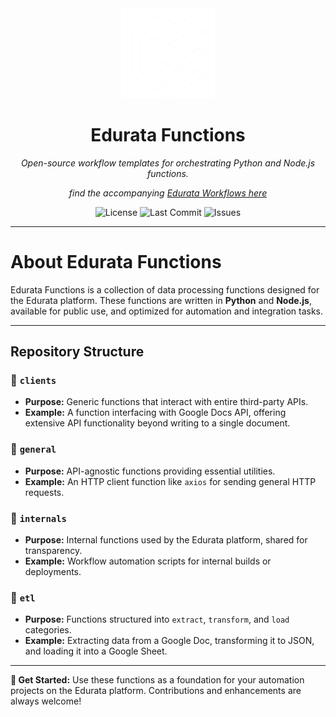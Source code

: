 <div align="center">
  <img src="./logo-white.png" alt="Edurata Logo" width="150" />
  
  # **Edurata Functions**
  
  _Open-source workflow templates for orchestrating Python and Node.js functions._
  
  _find the accompanying [Edurata Workflows here](https://github.com/Edurata/edurata-workflows)_

  ![License](https://img.shields.io/github/license/Edurata/edurata-functions)
  ![Last Commit](https://img.shields.io/github/last-commit/Edurata/edurata-functions)
  ![Issues](https://img.shields.io/github/issues/Edurata/edurata-functions)
</div>

---

# **About Edurata Functions**

Edurata Functions is a collection of data processing functions designed for the Edurata platform. These functions are written in **Python** and **Node.js**, available for public use, and optimized for automation and integration tasks.

---

## **Repository Structure**

### 📂 `clients`
- **Purpose:** Generic functions that interact with entire third-party APIs.
- **Example:** A function interfacing with Google Docs API, offering extensive API functionality beyond writing to a single document.

### 📂 `general`
- **Purpose:** API-agnostic functions providing essential utilities.
- **Example:** An HTTP client function like `axios` for sending general HTTP requests.

### 📂 `internals`
- **Purpose:** Internal functions used by the Edurata platform, shared for transparency.
- **Example:** Workflow automation scripts for internal builds or deployments.

### 📂 `etl`
- **Purpose:** Functions structured into `extract`, `transform`, and `load` categories.
- **Example:** Extracting data from a Google Doc, transforming it to JSON, and loading it into a Google Sheet.

---

**🚀 Get Started:** Use these functions as a foundation for your automation projects on the Edurata platform. Contributions and enhancements are always welcome!

